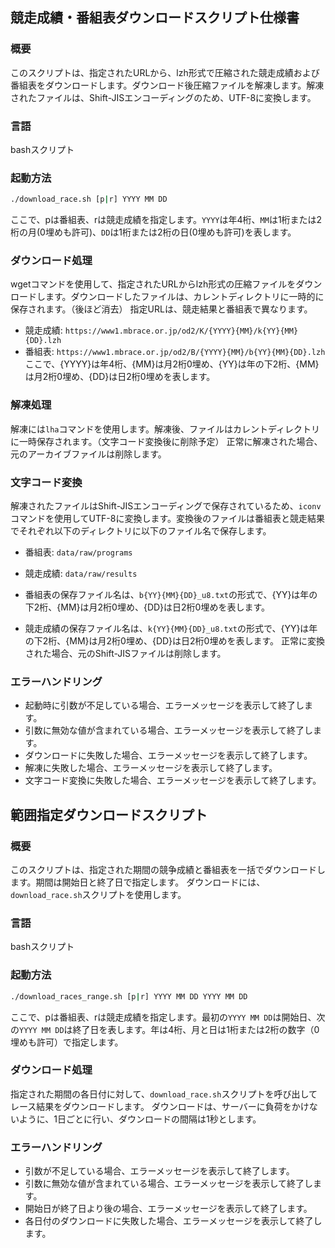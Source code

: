 ## 競走成績・番組表ダウンロードスクリプト仕様書

### 概要
このスクリプトは、指定されたURLから、lzh形式で圧縮された競走成績および番組表をダウンロードします。ダウンロード後圧縮ファイルを解凍します。解凍されたファイルは、Shift-JISエンコーディングのため、UTF-8に変換します。

### 言語
bashスクリプト

### 起動方法
```bash
./download_race.sh [p|r] YYYY MM DD
```
ここで、pは番組表、rは競走成績を指定します。`YYYY`は年4桁、`MM`は1桁または2桁の月(0埋めも許可)、`DD`は1桁または2桁の日(0埋めも許可)を表します。

### ダウンロード処理
wgetコマンドを使用して、指定されたURLからlzh形式の圧縮ファイルをダウンロードします。ダウンロードしたファイルは、カレントディレクトリに一時的に保存されます。（後ほど消去）
指定URLは、競走結果と番組表で異なります。
- 競走成績: `https://www1.mbrace.or.jp/od2/K/{YYYY}{MM}/k{YY}{MM}{DD}.lzh`
- 番組表: `https://www1.mbrace.or.jp/od2/B/{YYYY}{MM}/b{YY}{MM}{DD}.lzh`
ここで、{YYYY}は年4桁、{MM}は月2桁0埋め、{YY}は年の下2桁、{MM}は月2桁0埋め、{DD}は日2桁0埋めを表します。

### 解凍処理
解凍には`lha`コマンドを使用します。解凍後、ファイルはカレントディレクトリに一時保存されます。（文字コード変換後に削除予定）
正常に解凍された場合、元のアーカイブファイルは削除します。

### 文字コード変換
解凍されたファイルはShift-JISエンコーディングで保存されているため、`iconv`コマンドを使用してUTF-8に変換します。変換後のファイルは番組表と競走結果でそれぞれ以下のディレクトリに以下のファイル名で保存します。
- 番組表: `data/raw/programs`
- 競走成績: `data/raw/results`

- 番組表の保存ファイル名は、`b{YY}{MM}{DD}_u8.txt`の形式で、{YY}は年の下2桁、{MM}は月2桁0埋め、{DD}は日2桁0埋めを表します。
- 競走成績の保存ファイル名は、`k{YY}{MM}{DD}_u8.txt`の形式で、{YY}は年の下2桁、{MM}は月2桁0埋め、{DD}は日2桁0埋めを表します。
正常に変換された場合、元のShift-JISファイルは削除します。

### エラーハンドリング
- 起動時に引数が不足している場合、エラーメッセージを表示して終了します。
- 引数に無効な値が含まれている場合、エラーメッセージを表示して終了します。
- ダウンロードに失敗した場合、エラーメッセージを表示して終了します。
- 解凍に失敗した場合、エラーメッセージを表示して終了します。
- 文字コード変換に失敗した場合、エラーメッセージを表示して終了します。


## 範囲指定ダウンロードスクリプト
### 概要
このスクリプトは、指定された期間の競争成績と番組表を一括でダウンロードします。期間は開始日と終了日で指定します。
ダウンロードには、`download_race.sh`スクリプトを使用します。

### 言語
bashスクリプト

### 起動方法
```bash
./download_races_range.sh [p|r] YYYY MM DD YYYY MM DD
```
ここで、pは番組表、rは競走成績を指定します。最初の`YYYY MM DD`は開始日、次の`YYYY MM DD`は終了日を表します。年は4桁、月と日は1桁または2桁の数字（0埋めも許可）で指定します。

### ダウンロード処理
指定された期間の各日付に対して、`download_race.sh`スクリプトを呼び出してレース結果をダウンロードします。
ダウンロードは、サーバーに負荷をかけないように、1日ごとに行い、ダウンロードの間隔は1秒とします。

### エラーハンドリング
- 引数が不足している場合、エラーメッセージを表示して終了します。
- 引数に無効な値が含まれている場合、エラーメッセージを表示して終了します。
- 開始日が終了日より後の場合、エラーメッセージを表示して終了します。
- 各日付のダウンロードに失敗した場合、エラーメッセージを表示して終了します。
